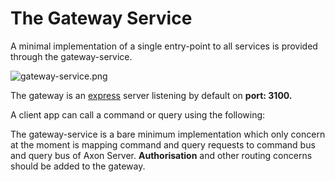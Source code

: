 # The Gateway Service

A minimal implementation of a single entry-point to all services is provided through the gateway-service.

![gateway-service.png](gateway-service.png)

The gateway is an [express](https://expressjs.com/) server listening by default on **port: 3100.**
<p>A client app can call a command or query using the following:</p>


The gateway-service is a bare minimum implementation which only concern at the moment is mapping command and query
requests to command bus and query bus of Axon Server. 
<tip>
<b>Authorisation</b> and other routing concerns should be added to the gateway.
</tip>